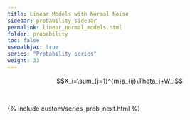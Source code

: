 ```yaml
---
title: Linear Models with Normal Noise
sidebar: probability_sidebar
permalink: linear_normal_models.html
folder: probability
toc: false
usemathjax: true
series: "Probability series"
weight: 33
---
```


$$X_i=\sum_{j=1}^{m}a_{ij}\Theta_j+W_i$$

<br>

{% include custom/series_prob_next.html %}
